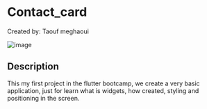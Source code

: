 # Contact_card
Created by: Taouf meghaoui

![image](https://user-images.githubusercontent.com/72553155/200541412-551814a1-d93c-4cec-8468-bba8e9680d22.png)

## Description
This my first project in the flutter bootcamp, we create a very basic application, just for learn what is widgets, how created, styling and positioning in the screen. 

